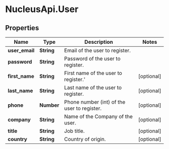 # NucleusApi.User

## Properties
Name | Type | Description | Notes
------------ | ------------- | ------------- | -------------
**user_email** | **String** | Email of the user to register. | 
**password** | **String** | Password of the user to register. | 
**first_name** | **String** | First name of the user to register.&#39; | [optional] 
**last_name** | **String** | Last name of the user to register. | [optional] 
**phone** | **Number** | Phone number (int) of the user to register. | [optional] 
**company** | **String** | Name of the Company of the user. | [optional] 
**title** | **String** | Job title. | [optional] 
**country** | **String** | Country of origin. | [optional] 


